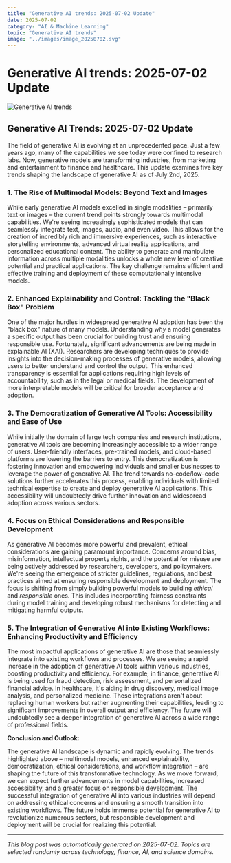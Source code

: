 ```yaml
---
title: "Generative AI trends: 2025-07-02 Update"
date: 2025-07-02
category: "AI & Machine Learning"
topic: "Generative AI trends"
image: "../images/image_20250702.svg"
---
```


# Generative AI trends: 2025-07-02 Update

![Generative AI trends](../images/image_20250702.svg)

## Generative AI Trends: 2025-07-02 Update

The field of generative AI is evolving at an unprecedented pace.  Just a few years ago, many of the capabilities we see today were confined to research labs. Now, generative models are transforming industries, from marketing and entertainment to finance and healthcare. This update examines five key trends shaping the landscape of generative AI as of July 2nd, 2025.


### 1. The Rise of Multimodal Models: Beyond Text and Images

While early generative AI models excelled in single modalities – primarily text or images – the current trend points strongly towards multimodal capabilities.  We're seeing increasingly sophisticated models that can seamlessly integrate text, images, audio, and even video. This allows for the creation of incredibly rich and immersive experiences, such as interactive storytelling environments, advanced virtual reality applications, and personalized educational content. The ability to generate and manipulate information across multiple modalities unlocks a whole new level of creative potential and practical applications.  The key challenge remains efficient and effective training and deployment of these computationally intensive models.


### 2. Enhanced Explainability and Control: Tackling the "Black Box" Problem

One of the major hurdles in widespread generative AI adoption has been the "black box" nature of many models.  Understanding *why* a model generates a specific output has been crucial for building trust and ensuring responsible use.  Fortunately, significant advancements are being made in explainable AI (XAI).  Researchers are developing techniques to provide insights into the decision-making processes of generative models, allowing users to better understand and control the output. This enhanced transparency is essential for applications requiring high levels of accountability, such as in the legal or medical fields.  The development of more interpretable models will be critical for broader acceptance and adoption.


### 3.  The Democratization of Generative AI Tools: Accessibility and Ease of Use

While initially the domain of large tech companies and research institutions, generative AI tools are becoming increasingly accessible to a wider range of users.  User-friendly interfaces, pre-trained models, and cloud-based platforms are lowering the barriers to entry.  This democratization is fostering innovation and empowering individuals and smaller businesses to leverage the power of generative AI.  The trend towards no-code/low-code solutions further accelerates this process, enabling individuals with limited technical expertise to create and deploy generative AI applications. This accessibility will undoubtedly drive further innovation and widespread adoption across various sectors.


### 4.  Focus on Ethical Considerations and Responsible Development

As generative AI becomes more powerful and prevalent, ethical considerations are gaining paramount importance.  Concerns around bias, misinformation, intellectual property rights, and the potential for misuse are being actively addressed by researchers, developers, and policymakers.  We're seeing the emergence of stricter guidelines, regulations, and best practices aimed at ensuring responsible development and deployment.  The focus is shifting from simply building powerful models to building *ethical* and *responsible* ones. This includes incorporating fairness constraints during model training and developing robust mechanisms for detecting and mitigating harmful outputs.


### 5.  The Integration of Generative AI into Existing Workflows: Enhancing Productivity and Efficiency

The most impactful applications of generative AI are those that seamlessly integrate into existing workflows and processes. We are seeing a rapid increase in the adoption of generative AI tools within various industries, boosting productivity and efficiency.  For example, in finance, generative AI is being used for fraud detection, risk assessment, and personalized financial advice. In healthcare, it's aiding in drug discovery, medical image analysis, and personalized medicine. These integrations aren't about replacing human workers but rather augmenting their capabilities, leading to significant improvements in overall output and efficiency. The future will undoubtedly see a deeper integration of generative AI across a wide range of professional fields.



**Conclusion and Outlook:**

The generative AI landscape is dynamic and rapidly evolving. The trends highlighted above –  multimodal models, enhanced explainability, democratization, ethical considerations, and workflow integration – are shaping the future of this transformative technology.  As we move forward, we can expect further advancements in model capabilities, increased accessibility, and a greater focus on responsible development. The successful integration of generative AI into various industries will depend on addressing ethical concerns and ensuring a smooth transition into existing workflows. The future holds immense potential for generative AI to revolutionize numerous sectors, but responsible development and deployment will be crucial for realizing this potential.


---
*This blog post was automatically generated on 2025-07-02. Topics are selected randomly across technology, finance, AI, and science domains.*
